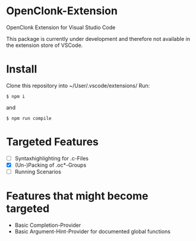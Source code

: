 # OpenClonk-Extension
OpenClonk Extension for Visual Studio Code

This package is currently under development and therefore not available in the extension store of VSCode.

# Install
Clone this repository into ~/User/.vscode/extensions/
Run:
```
$ npm i
```
and
```
$ npm run compile
```

# Targeted Features
- [ ] Syntaxhighlighting for .c-Files
- [x] (Un-)Packing of .oc*-Groups
- [ ] Running Scenarios

# Features that might become targeted
- Basic Completion-Provider
- Basic Argument-Hint-Provider for documented global functions
